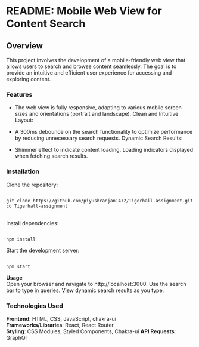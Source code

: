 # README: Mobile Web View for Content Search
## Overview
This project involves the development of a mobile-friendly web view that allows users to search and browse content seamlessly. The goal is to provide an intuitive and efficient user experience for accessing and exploring content.

### Features
 * The web view is fully responsive, adapting to various mobile screen sizes and orientations (portrait and landscape).
Clean and Intuitive Layout:

* A 300ms debounce on the search functionality to optimize performance by reducing unnecessary search requests.
Dynamic Search Results:

* Shimmer effect to indicate content loading. Loading indicators displayed when fetching search results.

### Installation
Clone the repository:
<pre><code>
git clone https://github.com/piyushranjan1472/Tigerhall-assignment.git
cd Tigerhall-assignment
</code>
</pre>
Install dependencies:
<pre><code>
npm install
</code></pre>
Start the development server:
<pre><code>
npm start
</code></pre>
**Usage**<br/>
Open your browser and navigate to http://localhost:3000.
Use the search bar to type in queries.
View dynamic search results as you type.

### Technologies Used
**Frontend**: HTML, CSS, JavaScript, chakra-ui<br/>
**Frameworks/Libraries**: React, React Router<br/>
**Styling**: CSS Modules, Styled Components, Chakra-ui
**API Requests**: GraphQl




